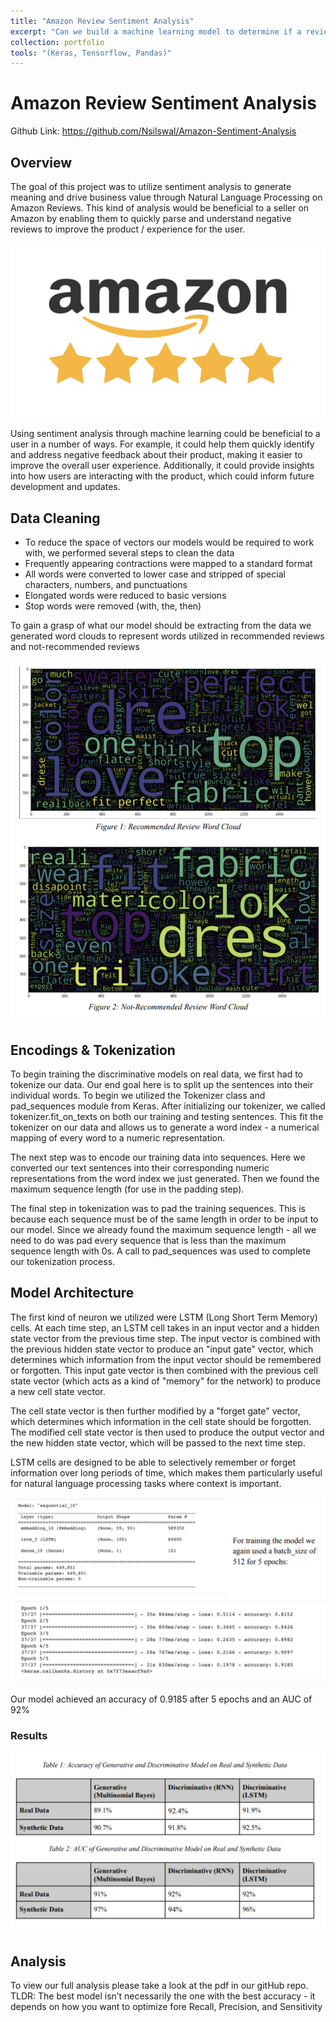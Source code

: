 ```yaml
---
title: "Amazon Review Sentiment Analysis"
excerpt: "Can we build a machine learning model to determine if a review is positive or negative?<br/><img src='/images/amz1.png'> (Keras, Tensorflow, Pandas)"
collection: portfolio
tools: "(Keras, Tensorflow, Pandas)"
---
```


# Amazon Review Sentiment Analysis

Github Link: <https://github.com/Nsilswal/Amazon-Sentiment-Analysis>

## Overview

The goal of this project was to utilize sentiment analysis to generate meaning and drive business value through Natural Language Processing on Amazon Reviews. This kind of analysis would be beneficial to a seller on Amazon by enabling them to quickly parse and understand negative reviews to improve the product / experience for the user.

<img src='/images/amz1.png'>

Using sentiment analysis through machine learning could be beneficial to a user in a number of ways. For example, it could help them quickly identify and address negative feedback about their product, making it easier to improve the overall user experience. Additionally, it could provide insights into how users are interacting with the product, which could inform future development and updates.

## Data Cleaning

- To reduce the space of vectors our models would be required to work with, we performed several steps to clean the data
- Frequently appearing contractions were mapped to a standard format
- All words were converted to lower case and stripped of special characters, numbers, and punctuations
- Elongated words were reduced to basic versions
- Stop words were removed (with, the, then)

To gain a grasp of what our model should be extracting from the data we generated word clouds to represent words utilized in recommended reviews and not-recommended reviews

<img src='/images/amz2.png'>

## Encodings & Tokenization

To begin training the discriminative models on real data, we first had to tokenize our data. Our end goal here is to split up the sentences into their individual words. To begin we utilized the
Tokenizer class and pad_sequences module from Keras. After initializing our tokenizer, we called tokenizer.fit_on_texts on both our training and testing sentences. This fit the tokenizer on our data and allows us to generate a word index - a numerical mapping of every word to a numeric representation.

The next step was to encode our training data into sequences. Here we converted our text sentences into their corresponding numeric representations from the word index we just generated. Then we found the maximum sequence length (for use in the padding step).

The final step in tokenization was to pad the training sequences. This is because each sequence must be of the same length in order to be input to our model. Since we already found the maximum sequence length - all we need to do was pad every sequence that is less than the maximum sequence length with 0s. A call to pad_sequences was used to complete our tokenization process.

## Model Architecture

The first kind of neuron we utilized were LSTM (Long Short Term Memory) cells. At each time step, an LSTM cell takes in an input vector and a hidden state vector from the previous time step. The input vector is combined with the previous hidden state vector to produce an "input gate" vector, which determines which information from the input vector should be remembered or forgotten. This input gate vector is then combined with the previous cell state vector (which acts as a kind of "memory" for the network) to produce a new cell state vector.

The cell state vector is then further modified by a "forget gate" vector, which determines which information in the cell state should be forgotten. The modified cell state vector is then used to produce the output vector and the new hidden state vector, which will be passed to the next time step.

LSTM cells are designed to be able to selectively remember or forget information over long periods of time, which makes them particularly useful for natural language processing tasks where context is important.

<img src='/images/amz3.png'>

Our model achieved an accuracy of 0.9185 after 5 epochs and an AUC of 92%

### Results

<img src='/images/amz4.png'>

## Analysis

To view our full analysis please take a look at the pdf in our gitHub repo. TLDR: The best model isn’t necessarily the one with the best accuracy - it depends on how you want to optimize fore Recall, Precision, and Sensitivity


